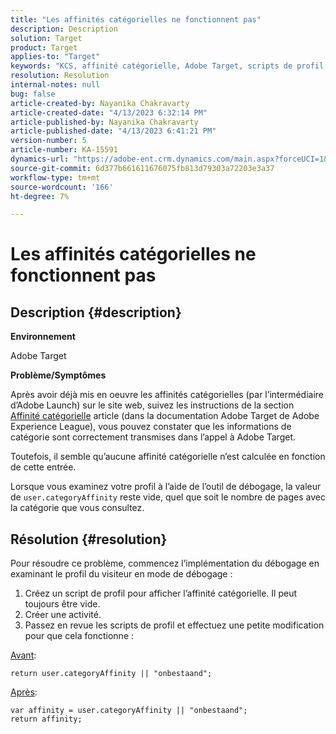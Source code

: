 ```yaml
---
title: "Les affinités catégorielles ne fonctionnent pas"
description: Description
solution: Target
product: Target
applies-to: "Target"
keywords: "KCS, affinité catégorielle, Adobe Target, scripts de profil, user.categoryAffinity"
resolution: Resolution
internal-notes: null
bug: false
article-created-by: Nayanika Chakravarty
article-created-date: "4/13/2023 6:32:14 PM"
article-published-by: Nayanika Chakravarty
article-published-date: "4/13/2023 6:41:21 PM"
version-number: 5
article-number: KA-15591
dynamics-url: "https://adobe-ent.crm.dynamics.com/main.aspx?forceUCI=1&pagetype=entityrecord&etn=knowledgearticle&id=adf3bd7f-29da-ed11-a7c7-6045bd0067ea"
source-git-commit: 6d377b661611676075fb813d79303a72203e3a37
workflow-type: tm+mt
source-wordcount: '166'
ht-degree: 7%

---
```


# Les affinités catégorielles ne fonctionnent pas

## Description {#description}


<b>Environnement</b>

Adobe Target

<b>Problème/Symptômes</b>

Après avoir déjà mis en oeuvre les affinités catégorielles (par l’intermédiaire d’Adobe Launch) sur le site web, suivez les instructions de la section [Affinité catégorielle](https://experienceleague.adobe.com/docs/target/using/audiences/visitor-profiles/category-affinity.html?lang=en) article (dans la documentation Adobe Target de Adobe Experience League), vous pouvez constater que les informations de catégorie sont correctement transmises dans l’appel à Adobe Target.

Toutefois, il semble qu’aucune affinité catégorielle n’est calculée en fonction de cette entrée.

Lorsque vous examinez votre profil à l’aide de l’outil de débogage, la valeur de `user.categoryAffinity` reste vide, quel que soit le nombre de pages avec la catégorie que vous consultez.


## Résolution {#resolution}


Pour résoudre ce problème, commencez l’implémentation du débogage en examinant le profil du visiteur en mode de débogage :

1. Créez un script de profil pour afficher l’affinité catégorielle. Il peut toujours être vide.
2. Créer une activité.
3. Passez en revue les scripts de profil et effectuez une petite modification pour que cela fonctionne :


<u>Avant</u>:


```
return user.categoryAffinity || "onbestaand";
```


<u>Après</u>:


```
var affinity = user.categoryAffinity || "onbestaand";
return affinity;
```

